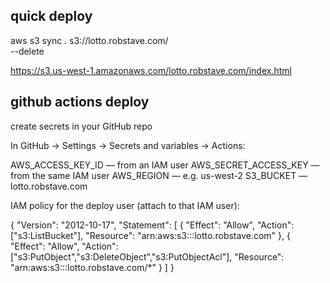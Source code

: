 



## quick deploy

aws s3 sync . s3://lotto.robstave.com/ \
  --delete

https://s3.us-west-1.amazonaws.com/lotto.robstave.com/index.html




## github actions deploy

  create secrets in your GitHub repo

In GitHub → Settings → Secrets and variables → Actions:

AWS_ACCESS_KEY_ID — from an IAM user
AWS_SECRET_ACCESS_KEY — from the same IAM user
AWS_REGION — e.g. us-west-2
S3_BUCKET — lotto.robstave.com

IAM policy for the deploy user (attach to that IAM user):

{
  "Version": "2012-10-17",
  "Statement": [
    { "Effect": "Allow", "Action": ["s3:ListBucket"], "Resource": "arn:aws:s3:::lotto.robstave.com" },
    { "Effect": "Allow", "Action": ["s3:PutObject","s3:DeleteObject","s3:PutObjectAcl"], "Resource": "arn:aws:s3:::lotto.robstave.com/*" }
  ]
}


